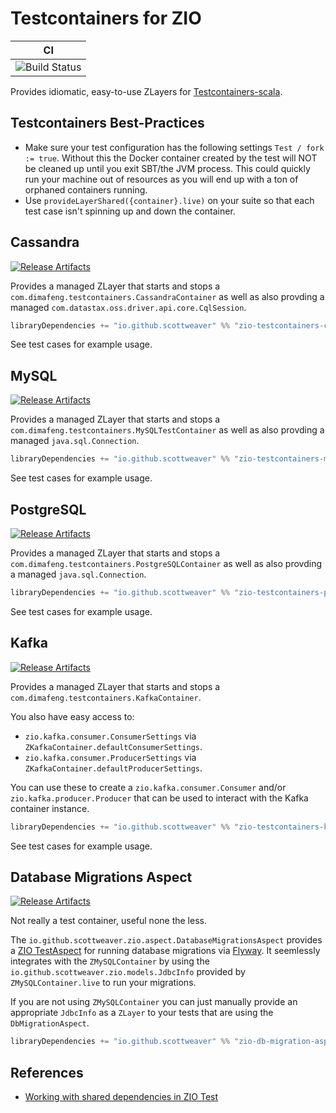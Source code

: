 # Testcontainers for ZIO


| CI                              | 
| ------------------------------- | 
| ![Build Status][Badge-CircelCI] |


[Badge-CircelCI]: https://circleci.com/gh/scottweaver/testcontainers-for-zio.svg?style=shield "CircleCI Badge"

[Link-Github]: https://github.com/scottweaver/testcontainers-for-zio "Github Repo Link"

[Link-SonatypeReleases-Kafka]: https://oss.sonatype.org/content/repositories/releases/io/github/scottweaver/zio-testcontainers-kafka_2.13/0.3.0/  "Sonatype Releases link"
[Badge-SonatypeReleases-Kafka]: https://img.shields.io/maven-central/v/io.github.scottweaver/zio-testcontainers-kafka_2.13/0.3.0?label=maven-central%20%20kafka "Sonatype Releases badge"


[Link-SonatypeReleases-cassandra]: https://oss.sonatype.org/content/repositories/releases/io/github/scottweaver/zio-testcontainers-cassandra_2.13/0.3.0/  "Sonatype Releases link"
[Badge-SonatypeReleases-cassandra]: https://img.shields.io/maven-central/v/io.github.scottweaver/zio-testcontainers-cassandra_2.13/0.3.0?label=maven-central%20%20cassandra "Sonatype Releases badge"


[Link-SonatypeReleases-MySQL]: https://oss.sonatype.org/content/repositories/releases/io/github/scottweaver/zio-testcontainers-mysql_2.13/0.3.0/  "Sonatype Releases link"
[Badge-SonatypeReleases-MySQL]: https://img.shields.io/maven-central/v/io.github.scottweaver/zio-testcontainers-mysql_2.13/0.3.0?label=maven-central%20%20mysql "Sonatype Releases badge"

[Link-SonatypeReleases-Postgresql]: https://oss.sonatype.org/content/repositories/releases/io/github/scottweaver/zio-testcontainers-postgresql_2.13/0.3.0/  "Sonatype Releases link"
[Badge-SonatypeReleases-Postgresql]: https://img.shields.io/maven-central/v/io.github.scottweaver/zio-testcontainers-postgresql_2.13/0.3.0?label=maven-central%20%20postgresql "Sonatype Releases badge"

[Link-SonatypeReleases-DbMigrationAspect]: https://oss.sonatype.org/content/repositories/releases/io/github/scottweaver/zio-db-migration-aspect_2.13/0.3.0/  "Sonatype Releases link"
[Badge-SonatypeReleases-DbMigrationAspect]: https://img.shields.io/maven-central/v/io.github.scottweaver/zio-db-migration-aspect_2.13/0.3.0?label=maven-central%20%20db-migration-aspect "Sonatype Releases badge"

Provides idiomatic, easy-to-use ZLayers for [Testcontainers-scala](https://github.com/testcontainers/testcontainers-scala).

## Testcontainers Best-Practices

- Make sure your test configuration has the following settings `Test / fork := true`. Without this  the Docker container created by the test will NOT be cleaned up until you exit SBT/the JVM process.  This could quickly run your machine out of resources as you will end up with a ton of orphaned containers running.
- Use `provideLayerShared({container}.live)` on your suite so that each test case isn't spinning up and down the container.

## Cassandra

[![Release Artifacts][Badge-SonatypeReleases-cassandra]][Link-SonatypeReleases-cassandra]

Provides a managed ZLayer that starts and stops a `com.dimafeng.testcontainers.CassandraContainer` as well as also provding a managed `com.datastax.oss.driver.api.core.CqlSession`.

```scala
libraryDependencies += "io.github.scottweaver" %% "zio-testcontainers-cassandra" % "0.3.0"
```

See test cases for example usage.

## MySQL

[![Release Artifacts][Badge-SonatypeReleases-MySQL]][Link-SonatypeReleases-MySQL]

Provides a managed ZLayer that starts and stops a `com.dimafeng.testcontainers.MySQLTestContainer` as well as also provding a managed `java.sql.Connection`.

```scala
libraryDependencies += "io.github.scottweaver" %% "zio-testcontainers-mysql" % "0.3.0"
```

See test cases for example usage.

## PostgreSQL

[![Release Artifacts][Badge-SonatypeReleases-Postgresql]][Link-SonatypeReleases-Postgresql]

Provides a managed ZLayer that starts and stops a `com.dimafeng.testcontainers.PostgreSQLContainer` as well as also provding a managed `java.sql.Connection`.

```scala
libraryDependencies += "io.github.scottweaver" %% "zio-testcontainers-postgresql" % "0.3.0"
```

See test cases for example usage.

## Kafka

[![Release Artifacts][Badge-SonatypeReleases-Kafka]][Link-SonatypeReleases-Kafka]

Provides a managed ZLayer that starts and stops a `com.dimafeng.testcontainers.KafkaContainer`.

You also have easy access to:
- `zio.kafka.consumer.ConsumerSettings` via `ZKafkaContainer.defaultConsumerSettings`.
- `zio.kafka.consumer.ProducerSettings` via `ZKafkaContainer.defaultProducerSettings`.

You can use these to create a `zio.kafka.consumer.Consumer` and/or `zio.kafka.producer.Producer` that can be used to interact with the Kafka container instance.


```scala
libraryDependencies += "io.github.scottweaver" %% "zio-testcontainers-kafka" % "0.3.0"
```

See test cases for example usage.

## Database Migrations Aspect

[![Release Artifacts][Badge-SonatypeReleases-DbMigrationAspect]][Link-SonatypeReleases-DbMigrationAspect]

Not really a test container, useful none the less.  

The `io.github.scottweaver.zio.aspect.DatabaseMigrationsAspect` provides a [ZIO TestAspect](https://javadoc.io/doc/dev.zio/zio-test_2.13/1.0.12/zio/test/TestAspect.html) for running database migrations via [Flyway](https://flywaydb.org/).  It seemlessly integrates with the `ZMySQLContainer` by using the `io.github.scottweaver.zio.models.JdbcInfo` provided by `ZMySQLContainer.live` to run your migrations.

If you are not using `ZMySQLContainer` you can just manually provide an appropriate `JdbcInfo` as a `ZLayer` to your tests that are using the `DbMigrationAspect`.

```scala
libraryDependencies += "io.github.scottweaver" %% "zio-db-migration-aspect" % "0.3.0"
```

## References

- [Working with shared dependencies in ZIO Test](https://hmemcpy.com/2021/11/working-with-shared-dependencies-in-zio-test/)
